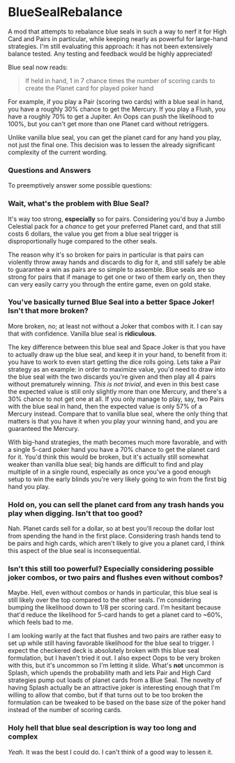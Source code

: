 # BlueSealRebalance
A mod that attempts to rebalance blue seals in such a way to nerf it for High Card and Pairs in particular,
while keeping nearly as powerful for large-hand strategies.
I'm still evaluating this approach: it has not been extensively balance tested. Any testing and feedback would be
highly appreciated!

Blue seal now reads:
> If held in hand, 1 in 7 chance times the number of scoring cards to create the Planet card for played poker hand

For example, if you play a Pair (scoring two cards) with a blue seal in hand, you have a roughly 30% chance to get
the Mercury. If you play a Flush, you have a roughly 70% to get a Jupiter. An Oops can push the likelihood
to 100%, but you can't get more than one Planet card without retriggers.

Unlike vanilla blue seal, you can get the planet card for any hand you play, not just the final one. This decision
was to lessen the already significant complexity of the current wording.

### Questions and Answers
To preemptively answer some possible questions:
### Wait, what's the problem with Blue Seal?

It's way too strong, **especially** so for pairs. Considering you'd buy a Jumbo
Celestial pack for a *chance* to get your preferred Planet card, and that still
costs 6 dollars, the value you get from a blue seal trigger is disproportionally
huge compared to the other seals.

The reason why it's so broken for pairs in particular is that pairs can
violently throw away hands and discards to dig for it, and still safely be able
to guarantee a win as pairs are so simple to assemble. Blue seals are so strong
for pairs that if manage to get one or two of them early on, then they can
very easily carry you through the entire game, even on gold stake.

### You've basically turned Blue Seal into a better Space Joker! Isn't that **more** broken?

More broken, no; at least not without a Joker that combos with it. I can say that with confidence.
Vanilla blue seal is **ridiculous**.

The key difference between this blue seal and Space Joker is that you have to actually draw up the blue seal,
and keep it in your hand, to benefit from it: you have to work to even start
getting the dice rolls going. Lets take a Pair strategy as an example: in order to maximize
value, you'd need to draw into the blue seal with the two discards you're given and then play all 4 pairs
without prematurely winning. _This is not trivial_, and even in this best case the expected value is still only slightly
more than one Mercury, and there's a 30% chance to not get one at all. If you only manage to play, say,
two Pairs with the blue seal in hand, then the expected value is only 57% of a Mercury instead.
Compare that to vanilla blue seal, where the only thing that matters is that you have it when you play your
winning hand, and you are guaranteed the Mercury.

With big-hand strategies, the math becomes much more favorable, and with a single 5-card poker hand you have a 70%
chance to get the planet card for it. You'd think this would be broken, but it's actually still somewhat weaker
than vanilla blue seal; big hands are difficult to find and play multiple of in a single round, especially as
once you've a good enough setup to win the early blinds you're very likely going to win from the first
big hand you play.

### Hold on, you can sell the planet card from any trash hands you play when digging. Isn't that too good?

Nah. Planet cards sell for a dollar, so at best you'll recoup the dollar lost from
spending the hand in the first place. Considering trash hands tend to be pairs and high cards, which
aren't likely to give you a planet card, I think this aspect of the blue seal is inconsequential.

### Isn't this **still** too powerful? Especially considering possible joker combos, or two pairs and flushes even without combos?

Maybe. Hell, even without combos or hands in particular, this blue seal is still likely over the top compared to the other
seals. I'm considering bumping the likelihood down to 1/8 per scoring card. I'm
hesitant because that'd reduce the likelihood for 5-card hands to get a planet
card to ~60%, which feels bad to me.

I am looking warily at the fact that flushes and two pairs are rather easy to
set up while still having favorable likelihood for the blue seal to trigger.
I expect the checkered deck is absolutely broken with this blue seal formulation, but I haven't tried it out.
I also expect Oops to be very broken with this, but it's uncommon so I'm letting it slide.
What's **not** uncommon is Splash, which upends the probability math and lets Pair and High Card strategies
pump out loads of planet cards from a Blue Seal. The novelty of having Splash
actually be an attractive joker is interesting enough that I'm willing to allow
that combo, but if that turns out to be too broken the formulation can be
tweaked to be based on the base size of the poker hand instead of the number
of scoring cards.

### Holy hell that blue seal description is way too long and complex

_Yeah._ It was the best I could do. I can't think of a good way to lessen it.
